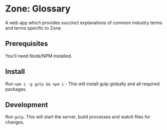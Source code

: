 # Zone: Glossary

A web app which provides succinct explanations of common industry terms and terms specific to Zone.

## Prerequisites

You'll need Node/NPM installed.

## Install

Run `npm i -g gulp && npm i` - This will install gulp globally and all required packages.

## Development

Run `gulp`. This will start the server, build processes and watch files for changes.

